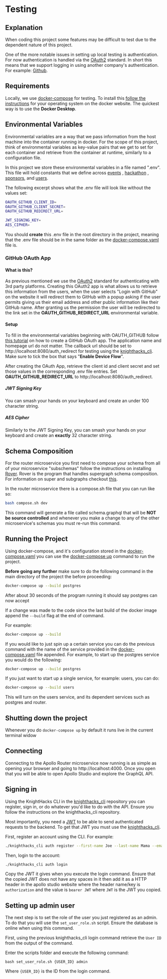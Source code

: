 # Testing

## Explanation

When coding this project some features may be difficult to test due to the dependent nature of this project.

One of the more notable issues in setting up local testing is authentication. For now authentication is handled via
the [OAuth2](https://oauth.net/2/) standard. In short this means that we support logging in using another company's
authentication. For
example: [Github](https://docs.github.com/en/developers/apps/building-oauth-apps/authorizing-oauth-apps).

## Requirements

Locally, we use [docker-compose](https://docs.docker.com/compose/) for testing. To install
this [follow the instructions](https://docs.docker.com/compose/install/) for your operating system on the docker
website. The quickest way is to use the __Docker Desktop__.

## Environmental Variables

Environmental variables are a way that we pass information from the host machine into the container running in docker.
For the scope of this project, think of environmental variables as key-value pairs that we get to set for each container
and retrieve from the container at runtime, similarly to a configuration file.

In this project we store these environmental variables in a file named ".env". This file will hold constants that we
define across [events](https://github.com/KnightHacks/knighthacks_events)
, [hackathon](https://github.com/KnightHacks/knighthacks_hackathon)
, [sponsors](https://github.com/KnightHacks/knighthacks_sponsors),
and [users](https://github.com/KnightHacks/knighthacks_users).

The following excerpt shows what the .env file will look like without the values set:

```bash
OAUTH_GITHUB_CLIENT_ID=
OAUTH_GITHUB_CLIENT_SECRET=
OAUTH_GITHUB_REDIRECT_URL=

JWT_SIGNING_KEY=
AES_CIPHER=
```

You should __create__ this .env file in the root directory in the project, meaning that the .env file should be in the
same
folder as the [docker-compose.yaml](https://github.com/KnightHacks/knighthacks_backend/blob/main/docker-compose.yaml)
file is.

### GitHub OAuth App

#### What is this?

As previous mentioned we use the [OAuth2](https://oauth.net/2/) standard for authenticating with 3rd party platforms.
Creating this OAuth2 app is what allows us to retrieve this information from the users, when the user selects "Login
with GitHub" on the website it will redirect them to GitHub with a popup asking if the user permits giving us their
email address and other public information like their GitHub name. After granting us the permission the user will be
redirected to the link set in the **OAUTH_GITHUB_REDIRECT_URL** environmental variable.

#### Setup

To fill in the environmental variables beginning with OAUTH_GITHUB
follow [this tutorial](https://docs.github.com/en/developers/apps/building-oauth-apps/creating-an-oauth-app) on how to
create a GitHub OAuth app. The application name and homepage url do not matter. The callback url should be set
to http://localhost:8080/auth_redirect for testing using
the [knighthacks_cli](https://github.com/KnightHacks/knighthacks_cli/).
Make sure to tick the box that says "__Enable Device Flow__".

After creating the OAuth App, retrieve the client id and client secret and set those values in the corresponding .env
file entries. Set **OAUTH_GITHUB_REDIRECT_URL** to http://localhost:8080/auth_redirect.

##### JWT Signing Key

You can smash your hands on your keyboard and create an under 100 character string.

##### AES Cipher

Similarly to the JWT Signing Key, you can smash your hands on your keyboard and create an **exactly** 32 character
string.

## Schema Composition

For the router microservice you first need to compose your schema from all of your microservice "subschemas" follow the
instructions on installing [Rover](https://www.apollographql.com/docs/rover/getting-started).
Rover is the program that handles supergraph schema composition. For information on super and subgraphs
checkout [this](https://www.apollographql.com/docs/federation).

In the router microservice there is a compose.sh file that you can run like so:

```bash
bash compose.sh dev
```

This command will generate a file called schema.graphql that will be **NOT be source controlled** and whenever you make
a change to any of the other microservice's schemas you must re-run this command.

## Running the Project

Using docker-compose, and it's configuration stored in
the  [docker-compose.yaml](https://github.com/KnightHacks/knighthacks_backend/blob/main/docker-compose.yaml) you can use
the [docker-compose up](https://docs.docker.com/engine/reference/commandline/compose_up/) command to run the project.

**Before going any further** make sure to do the following command in the main directory of the project the before
proceeding:

```bash
docker-compose up --build postgres
```

After about 30 seconds of the program running it should say postgres can now accept

If a change was made to the code since the last build of the docker image append the `--build` flag at the end of
command.

For example:

```bash
docker-compose up --build
```

If you would like to just spin up a certain service you can do the previous command with the name of the service
provided in the [docker-compose.yaml](https://github.com/KnightHacks/knighthacks_backend/blob/main/docker-compose.yaml)
file appended. For example, to start up the postgres service you would do the following:

```bash
docker-compose up --build postgres
```

If you just want to start up a single service, for example: users, you can do:

```bash
docker-compose up --build users
```

This will turn on the users service, and its dependent services such as postgres and router.

## Shutting down the project

Whenever you do `docker-compose up` by default it runs live in the current terminal widow

## Connecting

Connecting to the Apollo Router microservice now running is as simple as opening your browser and going to
http://localhost:4000. Once you open that you will be able to open Apollo Studio and explore the GraphQL API.

## Signing in

Using the KnightHacks CLI in the [knighthacks_cli](https://github.com/KnightHacks/knighthacks_cli/) repository you can
register, sign in, or do whatever you'd like to do with the API. Ensure you follow the instructions on the knighthacks_cli repository.

Most importantly, you need a [JWT](https://jwt.io/) to be able to send authenticated requests to the backend. To get
that JWT you must use the [knighthacks_cli](https://github.com/KnightHacks/knighthacks_cli/).

First, register an account using the CLI. For example:

```bash
./knighthacks_cli auth register --first-name Joe --last-name Mama --email joe.mama@test.com --phone 1234567890 
```

Then, login to the account:

```bash
./knighthacks_cli auth login
```

Copy the JWT it gives when you execute the login command. Ensure that the copied JWT does not have any spaces in it then
add it as a HTTP header in the apollo studio website where the header name/key is `authorization` and the value
is `bearer JWT` where `JWT` is the JWT you copied.

## Setting up admin user

The next step is to set the role of the user you just registered as an admin. To do that you will use
the `set_user_role.sh` script. Ensure the database is online when using this command.

First, using the previous knighthacks_cli login command retrieve the `User ID` from the output of the command.

Enter the scripts folder and execute the following command:

```shell
bash set_user_role.sh {USER_ID} admin
```
Where `{USER_ID}` is the ID from the login command.
